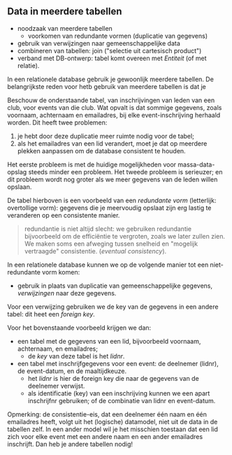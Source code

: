 ## Data in meerdere tabellen

* noodzaak van meerdere tabellen
    * voorkomen van redundante vormen (duplicatie van gegevens)
* gebruik van verwijzingen naar gemeenschappelijke data
* combineren van tabellen: join ("selectie uit cartesisch product")
* verband met DB-ontwerp: tabel komt overeen met *Entiteit* (of met relatie).

In een relationele database gebruik je gewoonlijk meerdere tabellen.
De belangrijkste reden voor hetb gebruik van meerdere tabellen is dat je

Beschouw de onderstaande tabel, van inschrijvingen van leden van een club, voor events van die club.
Wat opvalt is dat sommige gegevens, zoals voornaam, achternaam en emailadres, bij elke event-inschrijving herhaald worden.
Dit heeft twee problemen:

1. je hebt door deze duplicatie meer ruimte nodig voor de tabel;
2. als het emailadres van een lid verandert, moet je dat op meerdere plekken aanpassen om de database consistent te houden.

Het eerste probleem is met de huidige mogelijkheden voor massa-data-opslag steeds minder een probleem.
Het tweede probleem is serieuzer; en dit probleem wordt nog groter als we meer gegevens van de leden willen opslaan.

De tabel hierboven is een voorbeeld van een *redundante vorm* (letterlijk: overtollige vorm): gegevens die je meervoudig opslaat zijn erg lastig te veranderen op een consistente manier.

> redundantie is niet altijd slecht: we gebruiken redundantie bijvoorbeeld om de efficiëntie te vergroten, zoals we later zullen zien. We maken soms een afweging tussen snelheid en "mogelijk vertraagde" consistentie. (*eventual consistency*).

In een relationele database kunnen we op de volgende manier tot een niet-redundante vorm komen:

* gebruik in plaats van duplicatie van gemeenschappelijke gegevens, *verwijzingen* naar deze gegevens.

Voor een verwijzing gebruiken we de key van de gegevens in een andere tabel: dit heet een *foreign key*.

Voor het bovenstaande voorbeeld krijgen we dan:

* een tabel met de gegevens van een lid, bijvoorbeeld voornaam, achternaam, en emailadres;
    * de *key* van deze tabel is het *lidnr*.
* een tabel met inschrijfgegevens voor een event: de deelnemer (lidnr), de event-datum, en de maaltijdkeuze.
    * het *lidnr* is hier de foreign key die naar de gegevens van de deelnemer verwijst.
    * als identificatie (key) van een inschrijving kunnen we een apart inschrijfnr gebruiken; of de combinatie van lidnr en event-datum.

Opmerking: de consistentie-eis, dat een deelnemer één naam en één emailadres heeft, volgt uit het (logische) datamodel, niet uit de data in de tabellen zelf.
In een ander model wil je het misschien toestaan dat een lid zich voor elke event met een andere naam en een ander emailadres inschrijft. Dan heb je andere tabellen nodig!
